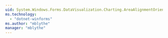 ```yaml
---
uid: System.Windows.Forms.DataVisualization.Charting.AreaAlignmentOrientations
ms.technology: 
  - "dotnet-winforms"
ms.author: "mblythe"
manager: "mblythe"
---
```

